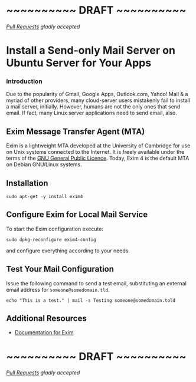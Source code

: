 # ~~~~~~~~~~ DRAFT ~~~~~~~~~~
*[Pull Requests](https://github.com/DigitalOcean-User-Projects/Articles-and-Tutorials/pulls) gladly accepted*

Install a Send-only Mail Server on Ubuntu Server for Your Apps
====

### Introduction

Due to the popularity of Gmail, Google Apps, Outlook.com, Yahoo! Mail & a myriad of other providers, many cloud-server users mistakenly fail to install a mail server, initially. However, humans are not the only ones that send email. If fact, many Linux server applications need to send email, also.

## Exim Message Transfer Agent (MTA)

Exim is a lightweight MTA developed at the University of Cambridge for use on Unix systems connected to the Internet. It is freely available under the terms of the [GNU General Public Licence](http://www.gnu.org/licenses/gpl.html). Today, Exim 4 is the default MTA on Debian GNU/Linux systems.

## Installation

	sudo apt-get -y install exim4

## Configure Exim for Local Mail Service

To start the Exim configuration execute:

	sudo dpkg-reconfigure exim4-config

and configure everything according to your needs.

## Test Your Mail Configuration

Issue the following command to send a test email, substituting an external email address for `someone@somedomain.tld`.

	echo "This is a test." | mail -s Testing someone@somedomain.told

## Additional Resources

*	[Documentation for Exim](http://www.exim.org/docs.html)

# ~~~~~~~~~~ DRAFT ~~~~~~~~~~
*[Pull Requests](https://github.com/DigitalOcean-User-Projects/Articles-and-Tutorials/pulls) gladly accepted* 